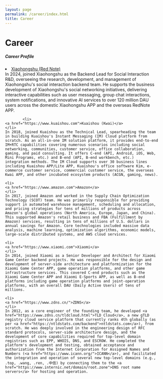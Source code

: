 ```yaml
---
layout: page
permalink: /career/index.html
title: Career
---
```


# Career
<div class="en post-container">
    <h5>Career Profile</h5>
        <li>
    <a href="https://www.xiaohongshu.com">Xiaohongshu (Red Note)</a>
    </li>
    In 2024, joined Xiaohongshu as the Backend Lead for Social Interaction R&D, overseeing the research, development, and management of Xiaohongshu's social interaction backend team. He supports the business development of Xiaohongshu's social networking initiatives, delivering interactive capabilities such as user messaging, group chat interactions, system notifications, and innovative AI services to over 120 million DAU users across the domestic Xiaohongshu APP and the overseas RedNote APP.
    
            <li>
    <a href="https://www.kuaishou.com">Kuaishou (Kwai)</a>
    </li>
    In 2018, joined Kuaishou as the Technical Lead, spearheading the team in building Kuaishou's Instant Messaging (IM) Cloud platform from scratch. As an all-in-one IM solution platform, it provides end-to-end IM+RTC capabilities covering numerous scenarios including social networking, communities, customer service, office collaboration, gaming, and paid consulting. It offers C-end (API, Android, iOS, Web, Mini Programs, etc.) and B-end (API, B-end workbench, etc.) integration methods. The IM Cloud supports over 30 business lines including Kuaishou APP/Lite APP, Kuaishou's office software Kim, e-commerce customer service, commercial customer service, the overseas Kwai APP, and other incubated ecosystem products (ACGN, gaming, news).

    <li>
    <a href="https://www.amazon.com">Amazon</a>
    </li>
    In 2017, joined Amazon and worked in the Supply Chain Optimization Technology (SCOT) team. He was primarily responsible for providing support in automated warehouse management, scheduling and allocation, and pricing strategies for tens of millions of products across Amazon's global operations (North America, Europe, Japan, and China). This supported Amazon's retail business and FBA (Fulfillment by Amazon) services, resulting in tens of millions of U.S. dollars in annual savings for Amazon. Core technologies included massive data analysis, machine learning, optimization algorithms, economic models, large-scale distributed systems, and AWS cloud services.

    <li>
    <a href="https://www.xiaomi.com">Xiaomi</a>
    </li>
    In 2014, joined Xiaomi as a Senior Developer and Architect for Xiaomi Game Center backend projects. He was responsible for the design and development of server-side architecture and platformization for the Xiaomi Game Center APP, game operation platforms, and other game infrastructure services. This covered C-end products such as the Xiaomi Game Center APP and Xiaomi E-Sports APP, as well as B-end platforms including game operation platforms and joint-operation platforms, with an overall DAU (Daily Active Users) of tens of millions.

    <li>
    <a href="https://www.zdns.cn/">ZDNS</a>
    </li>
    In 2012, as a core engineer of the founding team, he developed <a href="https://www.zdns.cn/tldcloud.html">TLD Cloud</a>, a new gTLD registry cloud service platform that currently ranks 4th globally (as per <a href="https://ntldstats.com/backend">ntldstats.com</a>), from scratch. He was deeply involved in the engineering design of RFC standard protocols, server-side architecture design, and the development of core capabilities required for top-level domain registries such as EPP, WHOIS, DNS, and ESCROW. He completed the platform's development and testing, obtained acceptance and authorization from the Internet Corporation for Assigned Names and Numbers (<a href="https://www.icann.org/">ICANN</a>), and facilitated the integration and operation of several new top-level domains (e.g., .top, .wang, .ren, .中信) by connecting them to the <a href="https://www.internic.net/domain/root.zone">DNS root name servers</a> for hosting and operation.


</div>